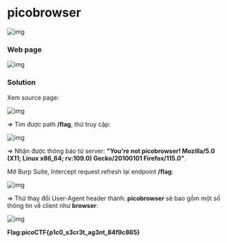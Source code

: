 # picobrowser
![img](224)

### Web page
![img](225)

### Solution

Xem source page: 

![img](226)

=> Tìm được path **/flag**, thử truy cập:

![img](227)

=> Nhận được thông báo từ server: **"You're not picobrowser! Mozilla/5.0 (X11; Linux x86_64; rv:109.0) Gecko/20100101 Firefox/115.0"**. 

Mở Burp Suite, Intercept request refresh lại endpoint **/flag**:

![img](228)

=> Thử thay đổi User-Agent header thành: **picobrowser** sẽ bao gồm một số thông tin về client như **browser**: 

![img](229)

**Flag:picoCTF{p1c0_s3cr3t_ag3nt_84f9c865}**
